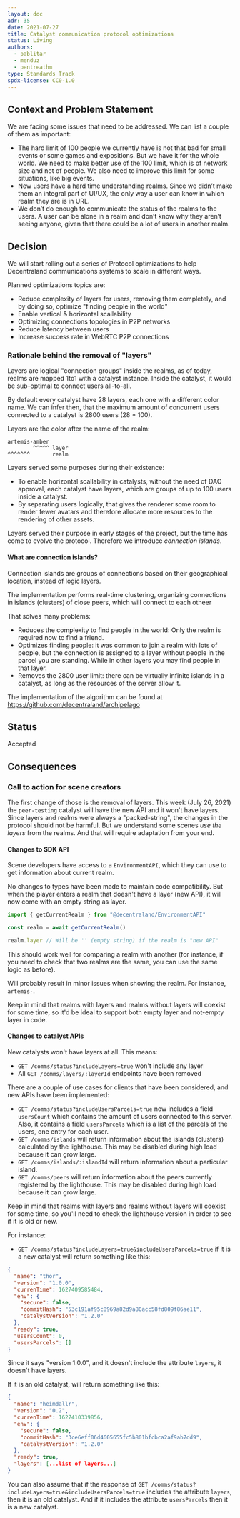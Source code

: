 ```yaml
---
layout: doc
adr: 35
date: 2021-07-27
title: Catalyst communication protocol optimizations
status: Living
authors:
  - pablitar
  - menduz
  - pentreathm
type: Standards Track
spdx-license: CC0-1.0
---
```


## Context and Problem Statement

We are facing some issues that need to be addressed. We can list a couple of them as important:

- The hard limit of 100 people we currently have is not that bad for small events or some games and expositions. But we have it for the whole world. We need to make better use of the 100 limit, which is of network size and not of people. We also need to improve this limit for some situations, like big events.
- New users have a hard time understanding realms. Since we didn’t make them an integral part of UI/UX, the only way a user can know in which realm they are is in URL.
- We don’t do enough to communicate the status of the realms to the users. A user can be alone in a realm and don’t know why they aren’t seeing anyone, given that there could be a lot of users in another realm.

## Decision

We will start rolling out a series of Protocol optimizations to help Decentraland communications systems to scale in different ways.

Planned optimizations topics are:

- Reduce complexity of layers for users, removing them completely, and by doing so, optimize "finding people in the world"
- Enable vertical & horizontal scallability
- Optimizing connections topologies in P2P networks
- Reduce latency between users
- Increase success rate in WebRTC P2P connections

### Rationale behind the removal of "layers"

Layers are logical "connection groups" inside the realms, as of today, realms are mapped 1to1 with a catalyst instance. Inside the catalyst, it would be sub-optimal to connect users all-to-all.

By default every catalyst have 28 layers, each one with a different color name. We can infer then, that the maximum amount of concurrent users connected to a catalyst is 2800 users (28 \* 100).

Layers are the color after the name of the realm:

```
artemis-amber
        ^^^^^ layer
^^^^^^^       realm
```

Layers served some purposes during their existence:

- To enable horizontal scallability in catalysts, without the need of DAO approval, each catalyst have layers, which are groups of up to 100 users inside a catalyst.
- By separating users logically, that gives the renderer some room to render fewer avatars and therefore allocate more resources to the rendering of other assets.

Layers served their purpose in early stages of the project, but the time has come to evolve the protocol. Therefore we introduce _connection islands_.

#### What are connection islands?

Connection islands are groups of connections based on their geographical location, instead of logic layers.

The implementation performs real-time clustering, organizing connections in islands (clusters) of close peers, which will connect to each otheer

That solves many problems:

- Reduces the complexity to find people in the world: Only the realm is required now to find a friend.
- Optimizes finding people: it was common to join a realm with lots of people, but the connection is assigned to a layer without people in the parcel you are standing. While in other layers you may find people in that layer.
- Removes the 2800 user limit: there can be virtually infinite islands in a catalyst, as long as the resources of the server allow it.

The implementation of the algorithm can be found at https://github.com/decentraland/archipelago

## Status

Accepted

## Consequences

### Call to action for scene creators

The first change of those is the removal of layers. This week (July 26, 2021) the `peer-testing` catalyst will have the new API and it won't have layers. Since layers and realms were always a "packed-string", the changes in the protocol should not be harmful. But we understand some scenes _use the layers_ from the realms. And that will require adaptation from your end.

#### Changes to SDK API

Scene developers have access to a `EnvironmentAPI`, which they can use to get information about current realm.

No changes to types have been made to maintain code compatibility. But when the player enters a realm that doesn't have a layer (new API), it will now come with an empty string as layer.

```typescript
import { getCurrentRealm } from "@decentraland/EnvironmentAPI"

const realm = await getCurrentRealm()

realm.layer // Will be '' (empty string) if the realm is "new API"
```

This should work well for comparing a realm with another (for instance, if you need to check that two realms are the same, you can use the same logic as before).

Will probably result in minor issues when showing the realm. For instance, `artemis-`.

Keep in mind that realms with layers and realms without layers will coexist for some time, so it'd be ideal to support both empty layer and not-empty layer in code.

#### Changes to catalyst APIs

New catalysts won't have layers at all. This means:

- `GET /comms/status?includeLayers=true` won't include any layer
- All `GET /comms/layers/:layerId` endpoints have been removed

There are a couple of use cases for clients that have been considered, and new APIs have been implemented:

- `GET /comms/status?includeUsersParcels=true` now includes a field `usersCount` which contains the amount of users connected to this server. Also, it contains a field `usersParcels` which is a list of the parcels of the users, one entry for each user.
- `GET /comms/islands` will return information about the islands (clusters) calculated by the lighthouse. This may be disabled during high load because it can grow large.
- `GET /comms/islands/:islandId` will return information about a particular island.
- `GET /comms/peers` will return information about the peers currently registered by the lighthouse. This may be disabled during high load because it can grow large.

Keep in mind that realms with layers and realms without layers will coexist for some time, so you'll need to check the lighthouse version in order to see if it is old or new.

For instance:

- `GET /comms/status?includeLayers=true&includeUsersParcels=true` if it is a new catalyst will return something like this:

```json
{
  "name": "thor",
  "version": "1.0.0",
  "currenTime": 1627409585484,
  "env": {
    "secure": false,
    "commitHash": "53c191af95c8969a82d9a80acc58fd809f86ae11",
    "catalystVersion": "1.2.0"
  },
  "ready": true,
  "usersCount": 0,
  "usersParcels": []
}
```

Since it says "version 1.0.0", and it doesn't include the attribute `layers`, it doesn't have layers.

If it is an old catalyst, will return something like this:

```json
{
  "name": "heimdallr",
  "version": "0.2",
  "currenTime": 1627410339856,
  "env": {
    "secure": false,
    "commitHash": "3ce6eff06d4605655fc5b801bfcbca2af9ab7dd9",
    "catalystVersion": "1.2.0"
  },
  "ready": true,
  "layers": [...list of layers...]
}
```

You can also assume that if the response of `GET /comms/status?includeLayers=true&includeUsersParcels=true` includes the attribute `layers`, then it is an old catalyst. And if it includes the attribute `usersParcels` then it is a new catalyst.
